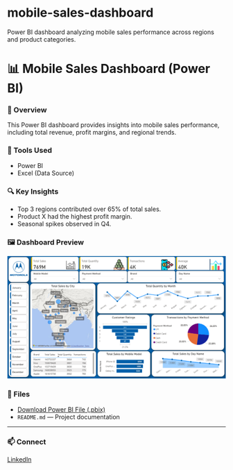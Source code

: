 # mobile-sales-dashboard
Power BI dashboard analyzing mobile sales performance across regions and product categories.
# 📊 Mobile Sales Dashboard (Power BI)

### 🧾 Overview
This Power BI dashboard provides insights into mobile sales performance, including total revenue, profit margins, and regional trends.

### 🧰 Tools Used
- Power BI
- Excel (Data Source)

### 🔍 Key Insights
- Top 3 regions contributed over 65% of total sales.
- Product X had the highest profit margin.
- Seasonal spikes observed in Q4.

### 🖼️ Dashboard Preview
![Mobile Sales Dashboard](mobile%20dashboard.png)

### 📂 Files
- [Download Power BI File (.pbix)](https://github.com/vikas-goswami/mobile-sales-dashboard/releases/download/v1.0/Mobile.Sales.Dashboard.pbix)
- `README.md` — Project documentation  

---

### 📫 Connect
[LinkedIn](https://www.linkedin.com/in/vikas-girigoswami-122372201)
